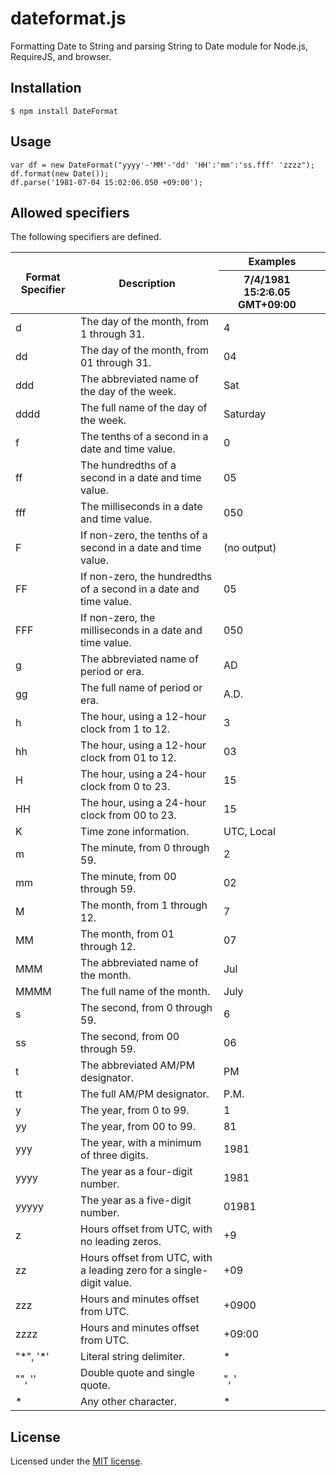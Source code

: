 # dateformat.js
Formatting Date to String and parsing String to Date module for Node.js, RequireJS, and browser.

## Installation
    $ npm install DateFormat


## Usage
    var df = new DateFormat("yyyy'-'MM'-'dd' 'HH':'mm':'ss.fff' 'zzzz");
    df.format(new Date());
    df.parse('1981-07-04 15:02:06.050 +09:00');

## Allowed specifiers
The following specifiers are defined.
<table>
<thead>
<tr><th rowspan="2">Format Specifier</th><th rowspan="2">Description</th><th colspan="2">Examples</th></tr>
<tr><th>7/4/1981 15:2:6.05 GMT+09:00</th><th></th></tr>
</thead>
<tbody>
<tr><td>d</td><td>The day of the month, from 1 through 31.</td><td>4</td><td></td></tr>
<tr><td>dd</td><td>The day of the month, from 01 through 31.</td><td>04</td><td></td></tr>
<tr><td>ddd</td><td>The abbreviated name of the day of the week.</td><td>Sat</td><td></td></tr>
<tr><td>dddd</td><td>The full name of the day of the week.</td><td>Saturday</td><td></td></tr>
<tr><td>f</td><td>The tenths of a second in a date and time value.</td><td>0</td><td></td></tr>
<tr><td>ff</td><td>The hundredths of a second in a date and time value.</td><td>05</td><td></td></tr>
<tr><td>fff</td><td>The milliseconds in a date and time value.</td><td>050</td><td></td></tr>
<tr><td>F</td><td>If non-zero, the tenths of a second in a date and time value.</td><td>(no output)</td><td></td></tr>
<tr><td>FF</td><td>If non-zero, the hundredths of a second in a date and time value.</td><td>05</td><td></td></tr>
<tr><td>FFF</td><td>If non-zero, the milliseconds in a date and time value.</td><td>050</td><td></td></tr>
<tr><td>g</td><td>The abbreviated name of period or era.</td><td>AD</td><td></td></tr>
<tr><td>gg</td><td>The full name of period or era.</td><td>A.D.</td><td></td></tr>
<tr><td>h</td><td>The hour, using a 12-hour clock from 1 to 12.</td><td>3</td><td></td></tr>
<tr><td>hh</td><td>The hour, using a 12-hour clock from 01 to 12.</td><td>03</td><td></td></tr>
<tr><td>H</td><td>The hour, using a 24-hour clock from 0 to 23.</td><td>15</td><td></td></tr>
<tr><td>HH</td><td>The hour, using a 24-hour clock from 00 to 23.</td><td>15</td><td></td></tr>
<tr><td>K</td><td>Time zone information.</td><td>UTC, Local</td><td></td></tr>
<tr><td>m</td><td>The minute, from 0 through 59.</td><td>2</td><td></td></tr>
<tr><td>mm</td><td>The minute, from 00 through 59.</td><td>02</td><td></td></tr>
<tr><td>M</td><td>The month, from 1 through 12.</td><td>7</td><td></td></tr>
<tr><td>MM</td><td>The month, from 01 through 12.</td><td>07</td><td></td></tr>
<tr><td>MMM</td><td>The abbreviated name of the month.</td><td>Jul</td><td></td></tr>
<tr><td>MMMM</td><td>The full name of the month.</td><td>July</td><td></td></tr>
<tr><td>s</td><td>The second, from 0 through 59.</td><td>6</td><td></td></tr>
<tr><td>ss</td><td>The second, from 00 through 59.</td><td>06</td><td></td></tr>
<tr><td>t</td><td>The abbreviated AM/PM designator.</td><td>PM</td><td></td></tr>
<tr><td>tt</td><td>The full AM/PM designator.</td><td>P.M.</td><td></td></tr>
<tr><td>y</td><td>The year, from 0 to 99.</td><td>1</td><td></td></tr>
<tr><td>yy</td><td>The year, from 00 to 99.</td><td>81</td><td></td></tr>
<tr><td>yyy</td><td>The year, with a minimum of three digits.</td><td>1981</td><td></td></tr>
<tr><td>yyyy</td><td>The year as a four-digit number.</td><td>1981</td><td></td></tr>
<tr><td>yyyyy</td><td>The year as a five-digit number.</td><td>01981</td><td></td></tr>
<tr><td>z</td><td>Hours offset from UTC, with no leading zeros.</td><td>+9</td><td></td></tr>
<tr><td>zz</td><td>Hours offset from UTC, with a leading zero for a single-digit value.</td><td>+09</td><td></td></tr>
<tr><td>zzz</td><td>Hours and minutes offset from UTC.</td><td>+0900</td><td></td></tr>
<tr><td>zzzz</td><td>Hours and minutes offset from UTC.</td><td>+09:00</td><td></td></tr>
<tr><td>"*", '*'</td><td>Literal string delimiter.</td><td>*</td><td></td></tr>
<tr><td>"", ''</td><td>Double quote and single quote.</td><td>", '</td><td></td></tr>
<tr><td>*</td><td>Any other character.</td><td>*</td><td></td></tr>
</tbody>
</table>

## License
Licensed under the [MIT license](https://github.com/minodisk/dateformat-js/raw/master/LICENSE).

